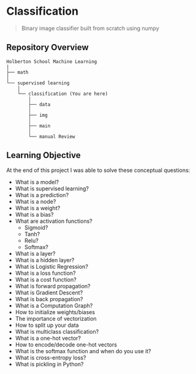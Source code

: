 # Classification

> Binary image classifier built from scratch using numpy

## Repository Overview
```
Holberton School Machine Learning
|
├── math
│
└── supervised learning
    │
    └── classification (You are here)
        │
        ├── data
        │
        ├── img
        │
        ├── main
        │
        └── manual Review

```

## Learning Objective
At the end of this project I was able to solve these conceptual questions:

* What is a model?
* What is supervised learning?
* What is a prediction?
* What is a node?
* What is a weight?
* What is a bias?
* What are activation functions?
    * Sigmoid?
    * Tanh?
    * Relu?
    * Softmax?
* What is a layer?
* What is a hidden layer?
* What is Logistic Regression?
* What is a loss function?
* What is a cost function?
* What is forward propagation?
* What is Gradient Descent?
* What is back propagation?
* What is a Computation Graph?
* How to initialize weights/biases
* The importance of vectorization
* How to split up your data
* What is multiclass classification?
* What is a one-hot vector?
* How to encode/decode one-hot vectors
* What is the softmax function and when do you use it?
* What is cross-entropy loss?
* What is pickling in Python?
